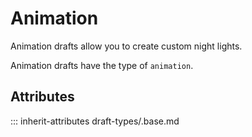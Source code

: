 # Animation

Animation drafts allow you to create custom night lights.

Animation drafts have the type of `animation`.

## Attributes
::: inherit-attributes draft-types/.base.md
